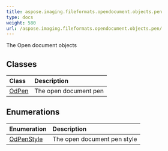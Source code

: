```yaml
---
title: aspose.imaging.fileformats.opendocument.objects.pen
type: docs
weight: 580
url: /aspose.imaging.fileformats.opendocument.objects.pen/
---
```



The Open document objects

## **Classes**
| **Class** | **Description** |
| :- | :- |
| [OdPen](/imaging/python-net/aspose.imaging.fileformats.opendocument.objects.pen/odpen/) | The open document pen |
## **Enumerations**
| **Enumeration** | **Description** |
| :- | :- |
| [OdPenStyle](/imaging/python-net/aspose.imaging.fileformats.opendocument.objects.pen/odpenstyle/) | The open document pen style |
